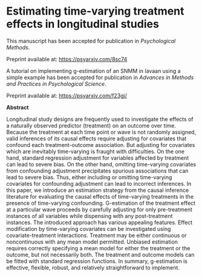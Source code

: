 # Estimating time-varying treatment effects in longitudinal studies

This manuscript has been accepted for publication in *Psychological Methods*.

Preprint available at: https://psyarxiv.com/8sc74

A tutorial on implementing g-estimation of an SNMM in lavaan using a simple example has been accepted for publication in *Advances in Methods and Practices in Psychological Science*.

Preprint available at: https://psyarxiv.com/f23gj/

**Abstract**

Longitudinal study designs are frequently used to investigate the effects of a naturally observed predictor (treatment) on an outcome over time. Because the treatment at each time point or wave is not randomly assigned, valid inferences of its causal effects require adjusting for covariates that confound each treatment-outcome association. But adjusting for covariates which are inevitably time-varying is fraught with difficulties. On the one hand, standard regression adjustment for variables affected by treatment can lead to severe bias. On the other hand, omitting time-varying covariates from confounding adjustment precipitates spurious associations that can lead to severe bias. Thus, either including or omitting time-varying covariates for confounding adjustment can lead to incorrect inferences. In this paper, we introduce an estimation strategy from the causal inference literature for evaluating the causal effects of time-varying treatments in the presence of time-varying confounding. G-estimation of the treatment effect at a particular wave proceeds by carefully adjusting for only pre-treatment instances of all variables while dispensing with any post-treatment instances. The introduced approach has various appealing features. Effect modification by time-varying covariates can be investigated using covariate-treatment interactions. Treatment may be either continuous or noncontinuous with any mean model permitted. Unbiased estimation requires correctly specifying a mean model for either the treatment or the outcome, but not necessarily both. The treatment and outcome models can be fitted with standard regression functions. In summary, g-estimation is effective, flexible, robust, and relatively straightforward to implement.

